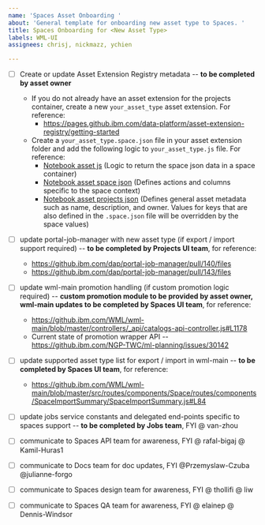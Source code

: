 ```yaml
---
name: 'Spaces Asset Onboarding '
about: 'General template for onboarding new asset type to Spaces. '
title: Spaces Onboarding for <New Asset Type>
labels: WML-UI
assignees: chrisj, nickmazz, ychien

---
```


- [ ] Create or update Asset Extension Registry metadata -- **to be completed by asset owner**
  - If you do not already have an asset extension for the projects container, create a new `your_asset_type` asset extension. For reference:
    - https://pages.github.ibm.com/data-platform/asset-extension-registry/getting-started
  - Create a `your_asset_type.space.json` file in your asset extension folder and add the following logic to `your_asset_type.js` file. For reference:
    - [Notebook asset js](https://github.ibm.com/data-platform/asset-extension-registry/blob/master/extensions/notebook/notebook.js#L42) (Logic to return the space json data in a space container)
    - [Notebook asset space json](https://github.ibm.com/data-platform/asset-extension-registry/blob/master/extensions/notebook/notebook.space.json) (Defines actions and columns specific to the space context)
    - [Notebook asset projects json](https://github.ibm.com/data-platform/asset-extension-registry/blob/master/extensions/notebook/notebook.json) (Defines general asset metadata such as name, description, and owner. Values for keys that are also defined in the `.space.json` file will be overridden by the space values)

- [ ] update portal-job-manager with new asset type (if export / import support required) -- **to be completed by Projects UI team**, for reference:
  - https://github.ibm.com/dap/portal-job-manager/pull/140/files
  - https://github.ibm.com/dap/portal-job-manager/pull/143/files

- [ ] update wml-main promotion handling (if custom promotion logic required) -- **custom promotion module to be provided by asset owner, wml-main updates to be completed by Spaces UI team**, for reference:
  - https://github.ibm.com/WML/wml-main/blob/master/controllers/_api/catalogs-api-controller.js#L1178
  - Current state of promotion wrapper API -- https://github.ibm.com/NGP-TWC/ml-planning/issues/30142

- [ ] update supported asset type list for export / import in wml-main -- **to be completed by Spaces UI team**, for reference:
  - https://github.ibm.com/WML/wml-main/blob/master/src/routes/components/Space/routes/components/SpaceImportSummary/SpaceImportSummary.js#L84

- [ ] update jobs service constants and delegated end-points specific to spaces support -- **to be completed by Jobs team**, FYI @ van-zhou

- [ ] communicate to Spaces API team for awareness, FYI @ rafal-bigaj @ Kamil-Huras1

- [ ] communicate to Docs team for doc updates, FYI @Przemyslaw-Czuba @julianne-forgo

- [ ] communicate to Spaces design team for awareness, FYI @ thollifi @ liw

- [ ] communicate to Spaces QA team for awareness, FYI @ elainep @ Dennis-Windsor
